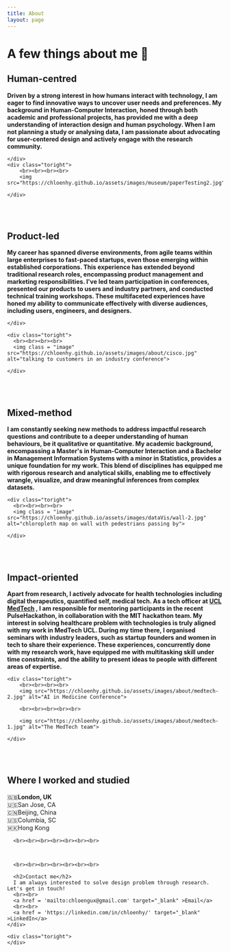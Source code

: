 ```yaml
---
title: About
layout: page
---
```


# A few things about me  💁


<div class="side-by-side">
    <div class="toleft">
    <h2>Human-centred</h2>
        <p><b>Driven by a strong interest in how humans interact with technology, I am eager to find innovative ways to uncover user needs and preferences. My background in Human-Computer Interaction, honed through both academic and professional projects, has provided me with <span class="evidence"><b>a deep understanding of interaction design and human psychology</b></span>. When I am not planning a study or analysing data, I am passionate about advocating for user-centered design and actively engage with the research community.</b></p>

    </div>
    <div class="toright">
        <br><br><br><br>
        <img src="https://chloenhy.github.io/assets/images/museum/paperTesting2.jpg">

    </div>
</div>

<br><br>

<div class="side-by-side">
    <div class="toleft">
      <h2>Product-led</h2>
       <p><b>My career has spanned diverse environments, from <span class="evidence"><b>agile teams within large enterprises to fast-paced startups, even those emerging within established corporations</b></span>. This experience has extended beyond traditional research roles, encompassing product management and marketing responsibilities. I've led team participation in conferences, presented our products to users and industry partners, and conducted technical training workshops. These multifaceted experiences have honed my ability to communicate effectively with diverse audiences, including users, engineers, and designers.</b></p>

    </div>

    <div class="toright">
      <br><br><br><br>
      <img class = "image" src="https://chloenhy.github.io/assets/images/about/cisco.jpg" alt="talking to customers in an industry conference">

    </div>
</div>

<br><br>

<div class="side-by-side">
    <div class="toleft">
      <h2>Mixed-method</h2>
        <p><b>I am <span class="evidence"><b>constantly seeking new methods to address impactful research questions and contribute to a deeper understanding of human behaviours, be it qualitative or quantitative</b></span>. My academic background, encompassing a Master's in Human-Computer Interaction and a Bachelor in Management Information Systems with a minor in Statistics, provides a unique foundation for my work. This blend of disciplines has equipped me with rigorous research and analytical skills, enabling me to effectively wrangle, visualize, and draw meaningful inferences from complex datasets.</b></p>
    </div>

    <div class="toright">
      <br><br><br><br>
      <img class = "image" src="https://chloenhy.github.io/assets/images/dataVis/wall-2.jpg" alt="chloropleth map on wall with pedestrians passing by">

    </div>
</div>

<br><br>

<div class="side-by-side">
    <div class="toleft">
      <h2>Impact-oriented</h2>
      <p><b>Apart from research, I actively advocate for health technologies including digital therapeutics, quantified self, medical tech. As a tech officer at <a href="http://www.uclmed.tech/" target="_blank">UCL MedTech</a> , I am responsible for mentoring participants in the recent PulseHackathon, in collaboration with the MIT hackathon team. <span class="evidence"><b>My interest in solving healthcare problem with technologies is truly aligned with my work in MedTech UCL.</b></span> During my time there, I organised seminars with industry leaders, such as startup founders and women in tech to share their experience. These experiences, concurrently done with my research work, have equipped me with multitasking skill under time constraints, and the ability to present ideas to people with different areas of expertise.</b></p>
    </div>

    <div class="toright">
        <br><br><br><br>
        <img src="https://chloenhy.github.io/assets/images/about/medtech-2.jpg" alt="AI in Medicine Conference">

        <br><br><br><br><br>

        <img src="https://chloenhy.github.io/assets/images/about/medtech-1.jpg" alt="The MedTech team">

    </div>
</div>


<br><br>

<div class="side-by-side">
    <div class="toleft">
      <h2>Where I worked and studied</h2>
      🇬🇧<b>London, UK </b><br>
      🇺🇸San Jose, CA<br>
      🇨🇳Beijing, China<br>
      🇺🇸Columbia, SC<br>
      🇭🇰Hong Kong<br>

      <br><br><br><br><br><br><br>

   

      <br><br><br><br><br><br><br>

      <h2>Contact me</h2>
      I am always interested to solve design problem through research. Let's get in touch!
      <br><br>
      <a href = 'mailto:chloengux@gmail.com' target="_blank" >Email</a>
      <br><br>
      <a href = 'https://linkedin.com/in/chloenhy/' target="_blank" >LinkedIn</a>
    </div>

    <div class="toright">
    </div>
</div>


<br><br><br>

[1]: https://chloenhy.github.io/assets/images/about/IxDA1.jpg
[2]: https://chloenhy.github.io/assets/images/about/medtech-3.jpg
[3]: https://chloenhy.github.io/assets/images/about/cisco.jpg
